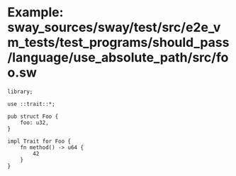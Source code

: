 # Example: sway_sources/sway/test/src/e2e_vm_tests/test_programs/should_pass/language/use_absolute_path/src/foo.sw

```sway
library;

use ::trait::*;

pub struct Foo {
    foo: u32,
}

impl Trait for Foo {
    fn method() -> u64 {
        42
    }
}

```
